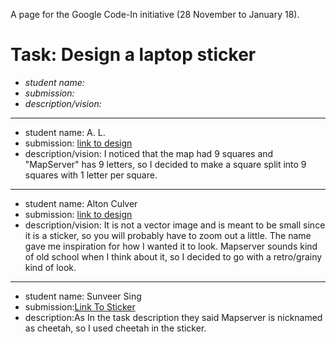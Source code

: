 A page for the Google Code-In initiative (28 November to January 18).

# Task: Design a laptop sticker

* *student name:*
* *submission:*
* *description/vision:*

---

* student name: A. L.
* submission: [link to design](https://docs.google.com/document/d/1mQhxiQ3IBtFT6w0JPFgdXe0V9jqWHvz-GK77rUX3HJM/edit?usp=sharing)
* description/vision: I noticed that the map had 9 squares and "MapServer" has 9 letters, so I decided to make a square split into 9 squares with 1 letter per square.

--- 

* student name: Alton Culver
* submission: [link to design](https://docs.google.com/document/d/1Tf27P5HQtT33q_Bb9sIgbrtrdaiUdfOjy1HHIJSRzaI/edit?usp=sharing)
* description/vision: It is not a vector image and is meant to be small since it is a sticker, so you will probably have to zoom out a little. The name gave me inspiration for how I wanted it to look. Mapserver sounds kind of old school when I think about it, so I decided to go with a retro/grainy kind of look.

---

* student name: Sunveer Sing
* submission:[Link To Sticker](https://github.com/Sunveer54/Mapserver-Logo/blob/master/Mapserverlogo.svg)
* description:As In the task description they said Mapserver is nicknamed as cheetah, so I used cheetah in the sticker.

